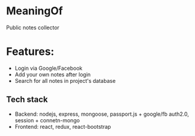 # MeaningOf
Public notes collector

# Features:
- Login via Google/Facebook
- Add your own notes after login
- Search for all notes in project's database

## Tech stack
- Backend: nodejs, express, mongoose, passport.js + google/fb auth2.0, session + connetn-mongo 
- Frontend: react, redux, react-bootstrap
